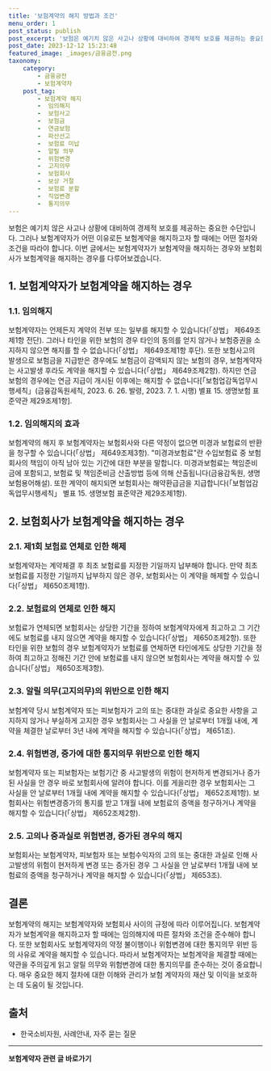 ```yaml
---
title: '보험계약의 해지 방법과 조건'
menu_order: 1
post_status: publish
post_excerpt: '보험은 예기치 않은 사고나 상황에 대비하여 경제적 보호를 제공하는 중요한 수단입니다. 그러나 보험계약자가 어떤 이유로든 보험계약을 해지하고자 할 때에는 어떤 절차와 조건을 따라야 합니다. 이번 글에서는 보험계약자가 보험계약을 해지하는 경우와 보험회사가 보험계약을 해지하는 경우를 다루어보겠습니다.'
post_date: 2023-12-12 15:23:48
featured_image: _images/금융금전.png
taxonomy:
    category:
        - 금융금전
        - 보험계약자
    post_tag:
        - 보험계약 해지
        -  임의해지
        -  보험사고
        -  보험금
        -  연금보험
        -  파산선고
        -  보험료 미납
        -  알릴 의무
        -  위험변경
        -  고지의무
        -  보험회사
        -  보상 거절
        -  보험료 분할
        -  직업변경
        -  통지의무
---
```



보험은 예기치 않은 사고나 상황에 대비하여 경제적 보호를 제공하는 중요한 수단입니다. 그러나 보험계약자가 어떤 이유로든 보험계약을 해지하고자 할 때에는 어떤 절차와 조건을 따라야 합니다. 이번 글에서는 보험계약자가 보험계약을 해지하는 경우와 보험회사가 보험계약을 해지하는 경우를 다루어보겠습니다.

## 1. 보험계약자가 보험계약을 해지하는 경우

### 1.1. 임의해지
보험계약자는 언제든지 계약의 전부 또는 일부를 해지할 수 있습니다(「상법」 제649조제1항 전단). 그러나 타인을 위한 보험의 경우 타인의 동의를 얻지 않거나 보험증권을 소지하지 않으면 해지를 할 수 없습니다(「상법」 제649조제1항 후단).
또한 보험사고의 발생으로 보험금을 지급받은 경우에도 보험금이 감액되지 않는 보험의 경우, 보험계약자는 사고발생 후라도 계약을 해지할 수 있습니다(「상법」 제649조제2항).
하지만 연금보험의 경우에는 연금 지급이 개시된 이후에는 해지할 수 없습니다[「보험업감독업무시행세칙」(금융감독원세칙, 2023. 6. 26. 발령, 2023. 7. 1. 시행) 별표 15. 생명보험 표준약관 제29조제1항].

### 1.2. 임의해지의 효과
보험계약의 해지 후 보험계약자는 보험회사와 다른 약정이 없으면 미경과 보험료의 반환을 청구할 수 있습니다(「상법」 제649조제3항).
"미경과보험료"란 수입보험료 중 보험회사의 책임이 아직 남아 있는 기간에 대한 부분을 말합니다. 미경과보험료는 책임준비금에 포함되고, 보험료 및 책임준비금 산출방법 등에 의해 산출됩니다(금융감독원, 생명보험용어해설).
또한 계약이 해지되면 보험회사는 해약환급금을 지급합니다(「보험업감독업무시행세칙」 별표 15. 생명보험 표준약관 제29조제1항).

## 2. 보험회사가 보험계약을 해지하는 경우

### 2.1. 제1회 보험료 연체로 인한 해제
보험계약자는 계약체결 후 최초 보험료를 지정한 기일까지 납부해야 합니다. 만약 최초 보험료를 지정한 기일까지 납부하지 않은 경우, 보험회사는 이 계약을 해제할 수 있습니다(「상법」 제650조제1항).

### 2.2. 보험료의 연체로 인한 해지
보험료가 연체되면 보험회사는 상당한 기간을 정하여 보험계약자에게 최고하고 그 기간에도 보험료를 내지 않으면 계약을 해지할 수 있습니다(「상법」 제650조제2항).
또한 타인을 위한 보험의 경우 보험계약자가 보험료를 연체하면 타인에게도 상당한 기간을 정하여 최고하고 정해진 기간 안에 보험료를 내지 않으면 보험회사는 계약을 해지할 수 있습니다(「상법」 제650조제3항).

### 2.3. 알릴 의무(고지의무)의 위반으로 인한 해지
보험계약 당시 보험계약자 또는 피보험자가 고의 또는 중대한 과실로 중요한 사항을 고지하지 않거나 부실하게 고지한 경우 보험회사는 그 사실을 안 날로부터 1개월 내에, 계약을 체결한 날로부터 3년 내에 계약을 해지할 수 있습니다(「상법」 제651조).

### 2.4. 위험변경, 증가에 대한 통지의무 위반으로 인한 해지
보험계약자 또는 피보험자는 보험기간 중 사고발생의 위험이 현저하게 변경되거나 증가된 사실을 안 경우 바로 보험회사에 알려야 합니다. 이를 게을리한 경우 보험회사는 그 사실을 안 날로부터 1개월 내에 계약을 해지할 수 있습니다(「상법」 제652조제1항).
보험회사는 위험변경증가의 통지를 받고 1개월 내에 보험료의 증액을 청구하거나 계약을 해지할 수 있습니다(「상법」 제652조제2항).

### 2.5. 고의나 중과실로 위험변경, 증가된 경우의 해지
보험회사는 보험계약자, 피보험자 또는 보험수익자의 고의 또는 중대한 과실로 인해 사고발생의 위험이 현저하게 변경 또는 증가된 경우 그 사실을 안 날로부터 1개월 내에 보험료의 증액을 청구하거나 계약을 해지할 수 있습니다(「상법」 제653조).

## 결론

보험계약의 해지는 보험계약자와 보험회사 사이의 규정에 따라 이루어집니다. 보험계약자가 보험계약을 해지하고자 할 때에는 임의해지에 따른 절차와 조건을 준수해야 합니다. 또한 보험회사도 보험계약자의 약정 불이행이나 위험변경에 대한 통지의무 위반 등의 사유로 계약을 해지할 수 있습니다. 따라서 보험계약자는 보험계약을 체결할 때에는 약관을 주의깊게 읽고 알릴 의무와 위험변경에 대한 통지의무를 준수하는 것이 중요합니다. 매우 중요한 헤지 절차에 대한 이해와 관리가 보험 계약자의 재산 및 이익을 보호하는 데 도움이 될 것입니다. 

## 출처
- 한국소비자원, 사례안내, 자주 묻는 질문
<!-- wp:separator -->
<hr class="wp-block-separator has-alpha-channel-opacity"/>
<!-- /wp:separator -->

<!-- wp:group {"backgroundColor":"base","layout":{"type":"constrained"}} -->
<div class="wp-block-group has-base-background-color has-background"><!-- wp:paragraph {"align":"center","fontSize":"medium"} -->
<p class="has-text-align-center has-large-font-size"><strong>보험계약자 관련 글 바로가기</strong></p>
<!-- /wp:paragraph -->


<!-- wp:latest-posts
{"categories":[{"id":13963,"count":19,"description":"","link":"https://uknowlaw.com/category/%eb%b3%b4%ed%97%98%ea%b3%84%ec%95%bd%ec%9e%90/","name":"보험계약자","slug":"보험계약자","taxonomy":"category","parent":0,"meta":[],"_links":{"self":[{"href":"https://uknowlaw.com/wp-json/wp/v2/categories/13963"}],"collection":[{"href":"https://uknowlaw.com/wp-json/wp/v2/categories"}],"about":[{"href":"https://uknowlaw.com/wp-json/wp/v2/taxonomies/category"}],"wp:post_type":[{"href":"https://uknowlaw.com/wp-json/wp/v2/posts?categories=13963"}],"curies":[{"name":"wp","href":"https://api.w.org/{rel}","templated":true}]}}],"postsToShow":100,"excerptLength":28,"postLayout":"grid","columns":2,"featuredImageAlign":"left","featuredImageSizeSlug":"large","fontSize":"small"} /--></div>
<!-- /wp:group -->